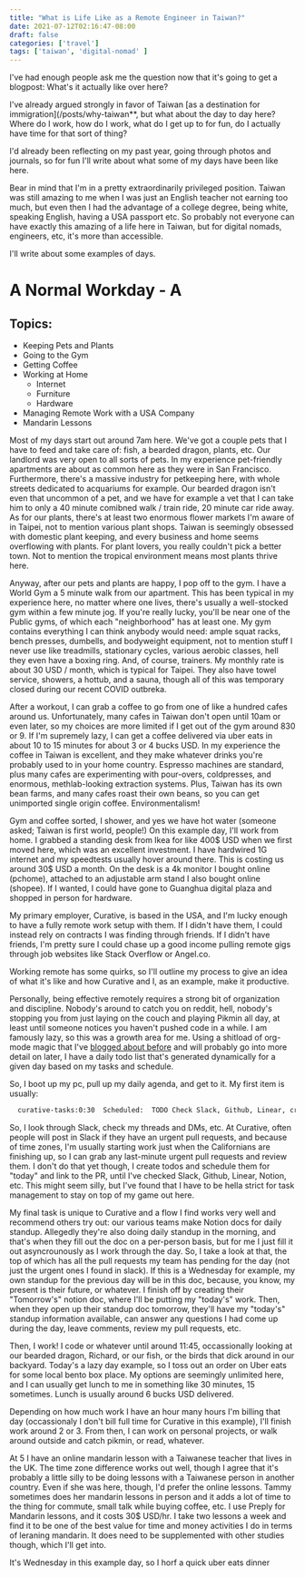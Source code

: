 ```yaml
---
title: "What is Life Like as a Remote Engineer in Taiwan?"
date: 2021-07-12T02:16:47-08:00
draft: false
categories: ['travel']
tags: ['taiwan', 'digital-nomad' ]
---
```


I've had enough people ask me the question now that it's going to get a blogpost: What's it actually like over here?

I've already argued strongly in favor of Taiwan [as a destination for immigration](/posts/why-taiwan**, but what about the day to day here? Where do I work, how do I work, what do I get up to for fun, do I actually have time for that sort of thing?

I'd already been reflecting on my past year, going through photos and journals, so for fun I'll write about what some of my days have been like here.

Bear in mind that I'm in a pretty extraordinarily privileged position. Taiwan was still amazing to me when I was just an English teacher not earning too much, but even then I had the advantage of a college degree, being white, speaking English, having a USA passport etc. So probably not everyone can have exactly this amazing of a life here in Taiwan, but for digital nomads, engineers, etc, it's more than accessible.

I'll write about some examples of days.

# A Normal Workday - A
## Topics:

* Keeping Pets and Plants
* Going to the Gym
* Getting Coffee
* Working at Home
  * Internet
  * Furniture
  * Hardware
* Managing Remote Work with a USA Company
* Mandarin Lessons

Most of my days start out around 7am here. We've got a couple pets that I have to feed and take care of: fish, a bearded dragon, plants, etc. Our landlord was very open to all sorts of pets. In my experience pet-friendly apartments are about as common here as they were in San Francisco. Furthermore, there's a massive industry for petkeeping here, with whole streets dedicated to acquariums for example. Our bearded dragon isn't even that uncommon of a pet, and we have for example a vet that I can take him to only a 40 minute comibned walk / train ride, 20 minute car ride away. As for our plants, there's at least two enormous flower markets I'm aware of in Taipei, not to mention various plant shops. Taiwan is seemingly obsessed with domestic plant keeping, and every business and home seems overflowing with plants. For plant lovers, you really couldn't pick a better town. Not to mention the tropical environment means most plants thrive here.

Anyway, after our pets and plants are happy, I pop off to the gym. I have a World Gym a 5 minute walk from our apartment. This has been typical in my experience here, no matter where one lives, there's usually a well-stocked gym within a few minute jog. If you're really lucky, you'll be near one of the Public gyms, of which each "neighborhood" has at least one. My gym contains everything I can think anybody would need: ample squat racks, bench presses, dumbells, and bodyweight equipment, not to mention stuff I never use like treadmills, stationary cycles, various aerobic classes, hell they even have a boxing ring. And, of course, trainers. My monthly rate is about 30 USD / month, which is typical for Taipei. They also have towel service, showers, a hottub, and a sauna, though all of this was temporary closed during our recent COVID outbreka.

After a workout, I can grab a coffee to go from one of like a hundred cafes around us. Unfortunately, many cafes in Taiwan don't open until 10am or even later, so my choices are more limited if I get out of the gym around 830 or 9. If I'm supremely lazy, I can get a coffee delivered via uber eats in about 10 to 15 minutes for about 3 or 4 bucks USD. In my experience the coffee in Taiwan is excellent, and they make whatever drinks you're probably used to in your home country. Espresso machines are standard, plus many cafes are experimenting with pour-overs, coldpresses, and enormous, methlab-looking extraction systems. Plus, Taiwan has its own bean farms, and many cafes roast their own beans, so you can get unimported single origin coffee. Environmentalism!

Gym and coffee sorted, I shower, and yes we have hot water (someone asked; Taiwan is first world, people!) On this example day, I'll work from home. I grabbed a standing desk from Ikea for like 400$ USD when we first moved here, which was an excellent investment. I have hardwired 1G internet and my speedtests usually hover around there. This is costing us around 30$ USD a month. On the desk is a 4k monitor I bought online (pchome), attached to an adjustable arm stand I also bought online (shopee). If I wanted, I could have gone to Guanghua digital plaza and shopped in person for hardware.

My primary employer, Curative, is based in the USA, and I'm lucky enough to have a fully remote work setup with them. If I didn't have them, I could instead rely on contracts I was finding through friends. If I didn't have friends, I'm pretty sure I could chase up a good income pulling remote gigs through job websites like Stack Overflow or Angel.co.

Working remote has some quirks, so I'll outline my process to give an idea of what it's like and how Curative and I, as an example, make it productive.

Personally, being effective remotely requires a strong bit of organization and discipline. Nobody's around to catch you on reddit, hell, nobody's stopping you from just laying on the couch and playing Pikmin all day, at least until someone notices you haven't pushed code in a while. I am famously lazy, so this was a growth area for me. Using a shitload of org-mode magic that I've [blogged about before](/posts/my-emacs-environment) and will probably go into more detail on later, I have a daily todo list that's generated dynamically for a given day based on my tasks and schedule.

So, I boot up my pc, pull up my daily agenda, and get to it. My first item is usually:

```org
  curative-tasks:0:30  Scheduled:  TODO Check Slack, Github, Linear, create tasks for PRs etc :work:curative::

```

So, I look through Slack, check my threads and DMs, etc. At Curative, often people will post in Slack if they have an urgent pull requests, and because of time zones, I'm usually starting work just when the Californians are finishing up, so I can grab any last-minute urgent pull requests and review them. I don't do that yet though, I create todos and schedule them for "today" and link to the PR, until I've checked Slack, Github, Linear, Notion, etc. This might seem silly, but I've found that I have to be hella strict for task management to stay on top of my game out here.

My final task is unique to Curative and a flow I find works very well and recommend others try out: our various teams make Notion docs for daily standup. Allegedly they're also doing daily standup in the morning, and that's when they fill out the doc on a per-person basis, but for me I just fill it out asyncrounously as I work through the day. So, I take a look at that, the top of which has all the pull requests my team has pending for the day (not just the urgent ones I found in slack). If this is a Wednesday for example, my own standup for the previous day will be in this doc, because, you know, my present is their future, or whatever. I finish off by creating their "Tomorrow's" notion doc, where I'll be putting my "today's" work. Then, when they open up their standup doc tomorrow, they'll have my "today's" standup information available, can answer any questions I had come up during the day, leave comments, review my pull requests, etc.

Then, I work! I code or whatever until around 11:45, occassionally looking at our bearded dragon, Richard, or our fish, or the birds that dick around in our backyard. Today's a lazy day example, so I toss out an order on Uber eats for some local bento box place. My options are seemingly unlimited here, and I can usually get lunch to me in something like 30 minutes, 15 sometimes. Lunch is usually around 6 bucks USD delivered.

Depending on how much work I have an hour many hours I'm billing that day (occassionaly I don't bill full time for Curative in this example), I'll finish work around 2 or 3. From then, I can work on personal projects, or walk around outside and catch pikmin, or read, whatever.

At 5 I have an online mandarin lesson with a Taiwanese teacher that lives in the UK. The time zone difference works out well, though I agree that it's probably a little silly to be doing lessons with a Taiwanese person in another country. Even if she was here, though, I'd prefer the online lessons. Tammy sometimes does her mandarin lessons in person and it adds a lot of time to the thing for commute, small talk while buying coffee, etc. I use Preply for Mandarin lessons, and it costs 30$ USD/hr. I take two lessons a week and find it to be one of the best value for time and money activities I do in terms of leraning mandarin. It does need to be supplemented with other studies though, which I'll get into.

It's Wednesday in this example day, so I horf a quick uber eats dinner
